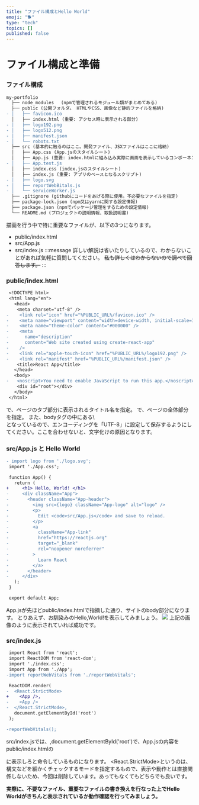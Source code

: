 ```yaml
---
title: "ファイル構成とHello World"
emoji: "🐕"
type: "tech"
topics: []
published: false
---
```


# ファイル構成と準備
### ファイル構成
```diff
my-portfolio
  ├── node_modules　 (npmで管理されるモジュール類がまとめてある)
  ├── public (公開フォルダ。 HTMLやCSS、画像など静的ファイルを格納)
- │   ├── favicon.ico
  │   ├── index.html (重要: アクセス時に表示される部分)
- │   ├── logo192.png
- │   ├── logo512.png
- │   ├── manifest.json
- │   └── robots.txt
  ├── src (基本的に触るのはここ。開発ファイル、JSXファイルはここに格納)
  │   ├── App.css (App.jsのスタイルシート)
  │   ├── App.js (重要: index.htmlに組み込み実際に画面を表示しているコンポーネント)
- │   ├── App.test.js
  │   ├── index.css (index.jsのスタイルシート)
  │   ├── index.js (重要: アプリのベースとなるスクリプト)
- │   ├── logo.svg
- │   ├── reportWebBitals.js
- │   └── serviceWorker.js
  ├── .gitignore (githubにコードをあげる際に使用。不必要なファイルを指定)
  ├── package-lock.json (npm又はyarnに関する設定情報)
  ├── package.json (npmでパッケージ管理をするための設定情報)
  └── README.md (プロジェクトの説明情報、取扱説明書)
```

描画を行う中で特に重要なファイルが、以下の3つになります。
- public/index.html
- src/App.js
- src/index.js
:::message
詳しい解説は省いたりしているので、わからないことがあれば気軽に質問してください。
~~私も詳しくはわからないので調べて回答します。~~
:::
### public/index.html
```diff html: public/index.html
 <!DOCTYPE html>
 <html lang="en">
   <head>
    <meta charset="utf-8" />
-    <link rel="icon" href="%PUBLIC_URL%/favicon.ico" />
-    <meta name="viewport" content="width=device-width, initial-scale=1" />
-    <meta name="theme-color" content="#000000" />
-    <meta
-      name="description"
-      content="Web site created using create-react-app"
-    />
-    <link rel="apple-touch-icon" href="%PUBLIC_URL%/logo192.png" />
-    <link rel="manifest" href="%PUBLIC_URL%/manifest.json" />
    <title>React App</title>
   </head>
   <body>
-   <noscript>You need to enable JavaScript to run this app.</noscript>
    <div id="root"></div>
   </body>
 </html>
```

<title></title>で、ページのタブ部分に表示されるタイトル名を指定。
<body></body>で、ページの全体部分を指定。
また、bodyタグの中にある\<div id="root>\</div> で、src/App.js部分を描画しています。
重要なところは、上記の部分のみなので、それ以外の$\textcolor{red}-$部分は削除してOKです。

また、<meta charset="utf-8" />となっているので、エンコーディングを「UTF-8」に設定して保存するようにしてください。ここを合わせないと、文字化けの原因となります。

### src/App.js と Hello World
```diff js: src/App.js
- import logo from './logo.svg';
 import './App.css';

 function App() {
   return (
+     <h1> Hello, World! </h1>
-     <div className="App">
-       <header className="App-header">
-         <img src={logo} className="App-logo" alt="logo" />
-         <p>
-           Edit <code>src/App.js</code> and save to reload.
-         </p>
-         <a
-           className="App-link"
-           href="https://reactjs.org"
-           target="_blank"
-           rel="noopener noreferrer"
-         >
-           Learn React
-         </a>
-       </header>
-     </div>
   );
 }

 export default App;
```
App.jsが先ほどpublic/index.htmlで指摘した通り、サイトのbody部分になります。
とりあえず、お馴染みのHello,World!を表示してみましょう。
![](https://storage.googleapis.com/zenn-user-upload/ccd11732a10cae47160652ba.png)
上記の画像のように表示されていれば成功です。

### src/index.js
```diff js: src/index.js
 import React from 'react';
 import ReactDOM from 'react-dom';
 import './index.css';
 import App from './App';
-import reportWebVitals from './reportWebVitals';

 ReactDOM.render(
-  <React.StrictMode>
+    <App />,
-    <App />
-  </React.StrictMode>,
   document.getElementById('root')
 );

-reportWebVitals();	
```
src/index.jsでは、<App/>,document.getElementById('root')で、App.jsの内容をpublic/index.htmlの<div id="root"></div>に表示しろと命令しているものになります。
<React.StrictMode>というのは、構文などを細かくチェックするモードを指定するもので、表示や動作とは直接関係しないため、今回は削除しています。あってもなくてもどちらでも良いです。

**実際に、不要なファイル、重要なファイルの書き換えを行なった上でHello Worldがきちんと表示されているか動作確認を行ってみましょう。**
